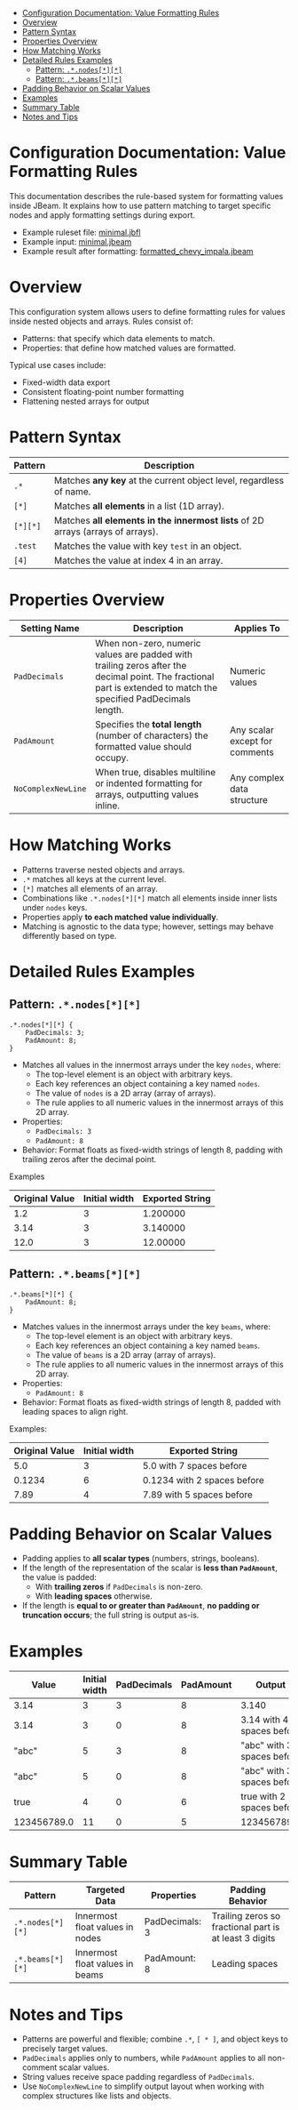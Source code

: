 <!--toc:start-->
- [Configuration Documentation: Value Formatting Rules](#configuration-documentation-value-formatting-rules)
- [Overview](#overview)
- [Pattern Syntax](#pattern-syntax)
- [Properties Overview](#properties-overview)
- [How Matching Works](#how-matching-works)
- [Detailed Rules Examples](#detailed-rules-examples)
  - [Pattern: `.*.nodes[*][*]`](#pattern-nodes)
  - [Pattern: `.*.beams[*][*]`](#pattern-beams)
- [Padding Behavior on Scalar Values](#padding-behavior-on-scalar-values)
- [Examples](#examples)
- [Summary Table](#summary-table)
- [Notes and Tips](#notes-and-tips)
<!--toc:end-->

# Configuration Documentation: Value Formatting Rules

This documentation describes the rule-based system for formatting values inside JBeam. It explains how to use pattern matching to target specific nodes and apply formatting settings during export.

- Example ruleset file: [minimal.jbfl](examples/jbfl/minimal.jbfl)
- Example input: [minimal.jbeam](examples/jbeam/minimal.jbeam)
- Example result after formatting: [formatted_chevy_impala.jbeam](formatted_chevy_impala.jbeam)

# Overview

This configuration system allows users to define formatting rules for values inside nested objects and arrays. Rules consist of:

- Patterns: that specify which data elements to match.
- Properties: that define how matched values are formatted.

Typical use cases include:

- Fixed-width data export
- Consistent floating-point number formatting
- Flattening nested arrays for output

# Pattern Syntax

| Pattern  | Description                                                                      |
|----------|----------------------------------------------------------------------------------|
| `.*`     | Matches **any key** at the current object level, regardless of name.             |
| `[*]`    | Matches **all elements** in a list (1D array).                                   |
| `[*][*]` | Matches **all elements in the innermost lists** of 2D arrays (arrays of arrays). |
| `.test`  | Matches the value with key `test` in an object.                                  |
| `[4]`    | Matches the value at index 4 in an array.                                        |

# Properties Overview

| Setting Name       | Description                                                                                                                                                      | Applies To                     |
|--------------------|------------------------------------------------------------------------------------------------------------------------------------------------------------------|--------------------------------|
| `PadDecimals`      | When non-zero, numeric values are padded with trailing zeros after the decimal point. The fractional part is extended to match the specified PadDecimals length. | Numeric values                 |
| `PadAmount`        | Specifies the **total length** (number of characters) the formatted value should occupy.                                                                         | Any scalar except for comments |
| `NoComplexNewLine` | When true, disables multiline or indented formatting for arrays, outputting values inline.                                                                       | Any complex data structure     |

# How Matching Works

- Patterns traverse nested objects and arrays.
- `.*` matches all keys at the current level.
- `[*]` matches all elements of an array.
- Combinations like `.*.nodes[*][*]` match all elements inside inner lists under `nodes` keys.
- Properties apply **to each matched value individually**.
- Matching is agnostic to the data type; however, settings may behave differently based on type.

# Detailed Rules Examples

## Pattern: `.*.nodes[*][*]`

```jbfl
.*.nodes[*][*] {
    PadDecimals: 3;
    PadAmount: 8;
}
```

- Matches all values in the innermost arrays under the key `nodes`, where:
  - The top-level element is an object with arbitrary keys.
  - Each key references an object containing a key named `nodes`.
  - The value of `nodes` is a 2D array (array of arrays).
  - The rule applies to all numeric values in the innermost arrays of this 2D array.
- Properties:
  - `PadDecimals: 3`
  - `PadAmount: 8`
- Behavior: Format floats as fixed-width strings of length 8, padding with trailing zeros after the decimal point.

Examples

| Original Value | Initial width | Exported String |
|----------------|---------------|-----------------|
| 1.2            | 3             | 1.200000        |
| 3.14           | 3             | 3.140000        |
| 12.0           | 3             | 12.00000        |

## Pattern: `.*.beams[*][*]`

```jbfl
.*.beams[*][*] {
    PadAmount: 8;
}
```

- Matches values in the innermost arrays under the key `beams`, where:
  - The top-level element is an object with arbitrary keys.
  - Each key references an object containing a key named `beams`.
  - The value of `beams` is a 2D array (array of arrays).
  - The rule applies to all numeric values in the innermost arrays of this 2D array.
- Properties:
  - `PadAmount: 8`
- Behavior: Format floats as fixed-width strings of length 8, padded with leading spaces to align right.

Examples:

| Original Value | Initial width | Exported String                |
|----------------|---------------|--------------------------------|
| 5.0            | 3             | 5.0 with 7 spaces before       |
| 0.1234         | 6             | 0.1234 with 2 spaces before    |
| 7.89           | 4             | 7.89 with 5 spaces before      |

# Padding Behavior on Scalar Values

- Padding applies to **all scalar types** (numbers, strings, booleans).
- If the length of the representation of the scalar is **less than `PadAmount`**, the value is padded:
  - With **trailing zeros** if `PadDecimals` is non-zero.
  - With **leading spaces** otherwise.
- If the length is **equal to or greater than `PadAmount`**, **no padding or truncation occurs**; the full string is output as-is.

# Examples

| Value        | Initial width | PadDecimals | PadAmount | Output                       |
|--------------|---------------|-------------|-----------|------------------------------|
| 3.14         | 3             | 3           | 8         | 3.140                        |
| 3.14         | 3             | 0           | 8         | 3.14 with 4 spaces before    |
| "abc"        | 5             | 3           | 8         | "abc" with 3 spaces before   |
| "abc"        | 5             | 0           | 8         | "abc" with 3 spaces before   |
| true         | 4             | 0           | 6         | true with 2 spaces before    |
| 123456789.0  | 11            | 0           | 5         | 123456789.0                  |

# Summary Table

| Pattern          | Targeted Data                   | Properties     | Padding Behavior                                       |
|------------------|---------------------------------|----------------|--------------------------------------------------------|
| `.*.nodes[*][*]` | Innermost float values in nodes | PadDecimals: 3 | Trailing zeros so fractional part is at least 3 digits |
| `.*.beams[*][*]` | Innermost float values in beams | PadAmount: 8   | Leading spaces                                         |

# Notes and Tips

- Patterns are powerful and flexible; combine `.*`, `[ * ]`, and object keys to precisely target values.
- `PadDecimals` applies only to numbers, while `PadAmount` applies to all non-comment scalar values.
- String values receive space padding regardless of `PadDecimals`.
- Use `NoComplexNewLine` to simplify output layout when working with complex structures like lists and objects.

